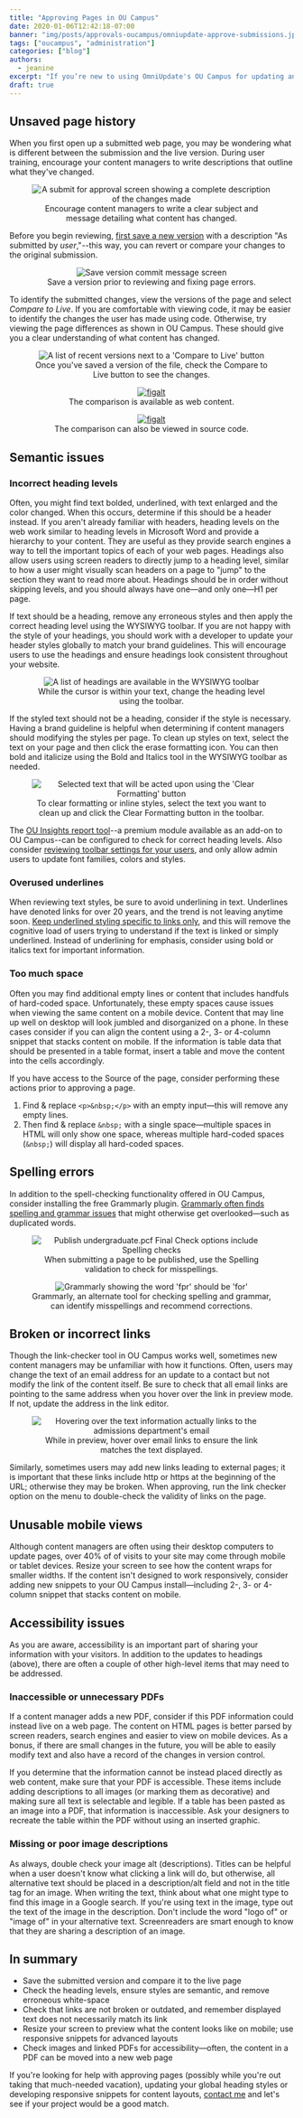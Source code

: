 ```yaml
---
title: "Approving Pages in OU Campus"
date: 2020-01-06T12:42:18-07:00 
banner: "img/posts/approvals-oucampus/omniupdate-approve-submissions.jpg"
tags: ["oucampus", "administration"]
categories: ["blog"]
authors:
  - jeanine
excerpt: "If you’re new to using OmniUpdate's OU Campus for updating and approving pages for your school's web site, you may be wondering which items need to be checked when reviewing submissions. The following are some common issues that may need to be addressed before approving updates submitted by your content managers." 
draft: true
---
```



## Unsaved page history

When you first open up a submitted web page, you may be wondering what is different between the submission and the live version. During user training, encourage your content managers to write descriptions that outline what they've changed.

<figure style="text-align: center">
<img src="/img/posts/approvals-oucampus/submit-for-approval.jpg" alt="A submit for approval screen showing a complete description of the changes made">
<figcaption>Encourage content managers to write a clear subject and message detailing what content has changed.</figcaption>
</figure>


Before you begin reviewing, [first save a new version](https://support.omniupdate.com/learn-ou-campus/pages-files/review/versions.html) with a description "As submitted by *user*,"--this way, you can revert or compare your changes to the original submission.
 
<figure style="text-align: center">
<img src="/img/posts/approvals-oucampus/submit-for-approval-save-version.jpg" alt="Save version commit message screen">
<figcaption>Save a version prior to reviewing and fixing page errors.</figcaption>
</figure>


To identify the submitted changes, view the versions of the page and select *Compare to Live*. If you are comfortable with viewing code, it may be easier to identify the changes the user has made using code. Otherwise, try viewing the page differences as shown in OU Campus. These should give you a clear understanding of what content has changed.
<figure style="text-align: center">
<img src="/img/posts/approvals-oucampus/compare-live.jpg" alt="A list of recent versions next to a 'Compare to Live' button">
<figcaption>Once you've saved a version of the file, check the Compare to Live button to see the changes.</figcaption>
</figure>
<div class="row">
  <div class="col-sm-12 col-md-6"><figure style="text-align: center">
<a href="/img/posts/approvals-oucampus/compare-live1.jpg"><img src="/img/posts/approvals-oucampus/compare-live1.jpg" alt="figalt"></a>
<figcaption>The comparison is available as web content.</figcaption>
</figure></div>
  <div class="col-sm-12 col-md-6"><figure style="text-align: center">
<a href="/img/posts/approvals-oucampus/compare-live2.jpg"><img src="/img/posts/approvals-oucampus/compare-live2.jpg" alt="figalt"></a>
<figcaption>The comparison can also be viewed in source code.</figcaption>
</figure>
</div>
</div>
 

## Semantic issues

### Incorrect heading levels

Often, you might find text bolded, underlined, with text enlarged and the color changed. When this occurs, determine if this should be a header instead. If you aren't already familiar with headers, heading levels on the web work similar to heading levels in Microsoft Word and provide a hierarchy to your content. They are useful as they provide search engines a way to tell the important topics of each of your web pages. Headings also allow users using screen readers to directly jump to a heading level, similar to how a user might visually scan headers on a page to "jump" to the section they want to read more about. Headings should be in order without skipping levels, and you should always have one—and only one—H1 per page. 

If text should be a heading, remove any erroneous styles and then apply the correct heading level using the WYSIWYG toolbar. If you are not happy with the style of your headings, you should work with a developer to update your header styles globally to match your brand guidelines. This will encourage users to use the headings and ensure  headings look consistent throughout your website. 

<figure style="text-align: center">
<img src="/img/posts/approvals-oucampus/change-heading.jpg" alt="A list of headings are available in the WYSIWYG toolbar">
<figcaption>While the cursor is within your text, change the heading level using the toolbar.</figcaption>
</figure>

 
If the styled text should not be a heading, consider if the style is necessary. Having a brand guideline is helpful when determining if content managers should modifying the styles per page. To clean up styles on text, select the text on your page and then click the erase formatting icon. You can then bold and italicize using the Bold and Italics tool in the WYSIWYG toolbar as needed. 
 
<figure style="text-align: center">
<img src="/img/posts/approvals-oucampus/clear-formatting.jpg" alt="Selected text that will be acted upon using the 'Clear Formatting' button">
<figcaption>To clear formatting or inline styles, select the text you want to clean up and click the Clear Formatting button in the toolbar.</figcaption>
</figure>

The [OU Insights report tool](https://support.omniupdate.com/learn-ou-campus/modules/ou-insights.html)--a premium module available as an add-on to OU Campus--can be configured to check for correct heading levels. Also consider [reviewing toolbar settings for your users](https://support.omniupdate.com/learn-ou-campus/administration/setup/toolbars.html), and only allow admin users to update font families, colors and styles.

### Overused underlines

When reviewing text styles, be sure to avoid underlining in text. Underlines have denoted links for over 20 years, and the trend is not leaving anytime soon. [Keep underlined styling specific to links only](https://www.nngroup.com/articles/guidelines-for-visualizing-links/), and this will remove the cognitive load of users trying to understand if the text is linked or simply underlined. Instead of underlining for emphasis, consider using bold or italics text for important information.

### Too much space

Often you may find additional empty lines or content that includes handfuls of hard-coded space. Unfortunately, these empty spaces cause issues when viewing the same content on a mobile device.  Content that may line up well on desktop will look jumbled and disorganized on a phone. In these cases consider if you can align the content using a 2-, 3- or 4-column snippet that stacks content on mobile. If the information is table data that should be presented in a table format, insert a table and move the content into the cells accordingly. 

If you have access to the Source of the page, consider performing these actions prior to approving a page. 

1. Find & replace `<p>&nbsp;</p>` with an empty input—this will remove any empty lines.
2. Then find & replace `&nbsp;` with a single space—multiple spaces in HTML will only show one space, whereas multiple hard-coded spaces (`&nbsp;`) will display all hard-coded spaces.

## Spelling errors

In addition to the spell-checking functionality offered in OU Campus, consider installing the free Grammarly plugin. [Grammarly often finds spelling and grammar issues](https://app.grammarly.com/) that might otherwise get overlooked—such as duplicated words.


<figure style="text-align: center">
<img src="/img/posts/approvals-oucampus/publish-spellcheck2.jpg" alt="Publish undergraduate.pcf Final Check options include Spelling checks">
<figcaption>When submitting a page to be published, use the Spelling validation to check for misspellings.</figcaption>
</figure>

 

<figure style="text-align: center">
<img src="/img/posts/approvals-oucampus/publish-spellcheck3.jpg" alt="Grammarly showing the word 'fpr' should be 'for'">
<figcaption>Grammarly, an alternate tool for checking spelling and grammar, can identify misspellings and recommend corrections.</figcaption>
</figure>

## Broken or incorrect links 

Though the link-checker tool in OU Campus works well, sometimes new content managers may be unfamiliar with how it functions. Often, users may change the text of an email address for an update to a contact but not modify the link of the content itself. Be sure to check that all email links are pointing to the same address when you hover over the link in preview mode. If not, update the address in the link editor.
 
<figure style="text-align: center">
<img src="/img/posts/approvals-oucampus/link-difference.jpg" alt="Hovering over the text information actually links to the admissions department's email">
<figcaption>While in preview, hover over email links to ensure the link matches the text displayed.</figcaption>
</figure>

Similarly, sometimes users may add new links leading to external pages; it is important that these links include http or https at the beginning of the URL; otherwise they may be broken. When approving, run the link checker option on the menu to double-check the validity of links on the page.

## Unusable mobile views

Although content managers are often using their desktop computers to update pages, over 40% of of visits to your site may come through mobile or tablet devices. Resize your screen to see how the content wraps for smaller widths. If the content isn't designed to work responsively, consider adding new snippets to your OU Campus install—including 2-, 3- or 4-column snippet that stacks content on mobile.

## Accessibility issues

As you are aware, accessibility is an important part of sharing your information with your visitors. In addition to the updates to headings (above), there are often a couple of other high-level items that may need to be addressed. 

### Inaccessible or unnecessary PDFs

If a content manager adds a new PDF, consider if this PDF information could instead live on a web page. The content on HTML pages is better parsed by screen readers, search engines and easier to view on mobile devices. As a bonus, if there are small changes in the future, you will be able to easily modify text and also have a record of the changes in version control. 

If you determine that the information cannot be instead placed directly as web content, make sure that your PDF is accessible. These items include adding descriptions to all images (or marking them as decorative) and making sure all text is selectable and legible. If a table has been pasted as an image into a PDF, that information is inaccessible. Ask your designers to recreate the table within the PDF without using an inserted graphic.

### Missing or poor image descriptions

As always, double check your image alt (descriptions). Titles can be helpful when a user doesn't know what clicking a link will do, but otherwise, all alternative text should be placed in a description/alt field and not in the title tag for an image. When writing the text, think about what one might type to find this image in a Google search. If you're using text in the image, type out the text of the image in the description. Don't include the word "logo of" or "image of" in your alternative text. Screenreaders are smart enough to know that they are sharing a description of an image.

## In summary

- Save the submitted version and compare it to the live page
- Check the heading levels, ensure styles are semantic, and remove erroneous white-space
- Check that links are not broken or outdated, and remember displayed text does not necessarily match its link
- Resize your screen to preview what the content looks like on mobile; use responsive snippets for advanced layouts
- Check images and linked PDFs for accessibility—often, the content in a PDF can be moved into a new web page

If you're looking for help with approving pages (possibly while you're out taking that much-needed vacation), updating your global heading styles or developing responsive snippets for content layouts, [contact me](/contact/) and let's see if your project would be a good match.